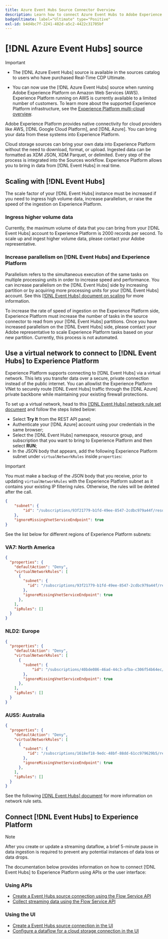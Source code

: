 ```yaml
---
title: Azure Event Hubs Source Connector Overview
description: Learn how to connect Azure Event Hubs to Adobe Experience Platform using APIs or the user interface.
badgeUltimate: label="Ultimate" type="Positive"
exl-id: b4d4bc7f-2241-482d-a5c2-4422c31705bf
---
```

# [!DNL Azure Event Hubs] source

>[!IMPORTANT]
>
>* The [!DNL Azure Event Hubs] source is available in the sources catalog to users who have purchased Real-Time CDP Ultimate.
>
>* You can now use the [!DNL Azure Event Hubs] source when running Adobe Experience Platform on Amazon Web Services (AWS). Experience Platform running on AWS is currently available to a limited number of customers. To learn more about the supported Experience Platform infrastructure, see the [Experience Platform multi-cloud overview](../../../landing/multi-cloud.md).

Adobe Experience Platform provides native connectivity for cloud providers like AWS, [!DNL Google Cloud Platform], and [!DNL Azure]. You can bring your data from these systems into Experience Platform.

Cloud storage sources can bring your own data into Experience Platform without the need to download, format, or upload. Ingested data can be formatted as XDM JSON, XDM Parquet, or delimited. Every step of the process is integrated into the Sources workflow. Experience Platform allows you to bring in data from [!DNL Event Hubs] in real time.

## Scaling with [!DNL Event Hubs]

The scale factor of your [!DNL Event Hubs] instance must be increased if you need to ingress high volume data, increase parallelism, or raise the speed of the ingestion on Experience Platform.

### Ingress higher volume data

Currently, the maximum volume of data that you can bring from your [!DNL Event Hubs] account to Experience Platform is 2000 records per second. To scale up and ingest higher volume data, please contact your Adobe representative.

### Increase parallelism on [!DNL Event Hubs] and Experience Platform

Parallelism refers to the simultaneous execution of the same tasks on multiple processing units in order to increase speed and performance. You can increase parallelism on the [!DNL Event Hubs] side by increasing partition or by acquiring more processing units for your [!DNL Event Hubs] account. See this [[!DNL Event Hubs] document on scaling](https://docs.microsoft.com/en-us/azure/event-hubs/event-hubs-scalability) for more information.

To increase the rate of speed of ingestion on the Experience Platform side, Experience Platform must increase the number of tasks in the source connector to read from your [!DNL Event Hubs] partitions. Once you have increased parallelism on the [!DNL Event Hubs] side, please contact your Adobe representative to scale Experience Platform tasks based on your new partition. Currently, this process is not automated.

## Use a virtual network to connect to [!DNL Event Hubs] to Experience Platform

Experience Platform supports connecting to [!DNL Event Hubs] via a virtual network. This lets you transfer data over a secure, private connection instead of the public internet. You can allowlist the Experience Platform VNet to securely route [!DNL Event Hubs] traffic through the [!DNL Azure] private backbone while maintaining your existing firewall protections.

To set up a virtual network, head to this [[!DNL Event Hubs] network rule set document](https://learn.microsoft.com/en-us/azure/event-hubs/network-security) and follow the steps listed below:

* Select **Try It** from the REST API panel; 
* Authenticate your [!DNL Azure] account using your credentials in the same browser;
* Select the [!DNL Event Hubs] namespace, resource group, and subscription that you want to bring to Experience Platform and then select **RUN**;
* In the JSON body that appears, add the following Experience Platform subnet under `virtualNetworkRules` inside `properties`:


>[!IMPORTANT]
>
>You must make a backup of the JSON body that you receive, prior to updating `virtualNetworkRules` with the Experience Platform subnet as it contains your existing IP filtering rules. Otherwise, the rules will be deleted after the call.


```json
{
    "subnet": {
        "id": "/subscriptions/93f21779-b1fd-49ee-8547-2cdbc979a44f/resourceGroups/ethos_12_prod_va7_network/providers/Microsoft.Network/virtualNetworks/ethos_12_prod_va7_network_10_19_144_0_22/subnets/ethos_12_prod_va7_network_10_19_144_0_22"
    },
    "ignoreMissingVnetServiceEndpoint": true
}
```

See the list below for different regions of Experience Platform subnets:

### VA7: North America

```json
{
  "properties": {
    "defaultAction": "Deny",
    "virtualNetworkRules": [
      {
        "subnet": {
          "id": "/subscriptions/93f21779-b1fd-49ee-8547-2cdbc979a44f/resourceGroups/ethos_12_prod_va7_network/providers/Microsoft.Network/virtualNetworks/ethos_12_prod_va7_network_10_19_144_0_22/subnets/ethos_12_prod_va7_network_10_19_144_0_22"
        },
        "ignoreMissingVnetServiceEndpoint": true
      },
    ],
    "ipRules": []
  }
}
```

### NLD2: Europe

```json
{
  "properties": {
    "defaultAction": "Deny",
    "virtualNetworkRules": [
      {
        "subnet": {
            "id": "/subscriptions/40bde086-46ad-44c3-afba-c306f54b64ec/resourceGroups/ethos_12_prod_nld2_network/providers/Microsoft.Network/virtualNetworks/ethos_12_prod_nld2-vnet/subnets/ethos_12_prod_nld2_network_10_20_40_0_23"
        }, 
        "ignoreMissingVnetServiceEndpoint": true
      },
    ],
    "ipRules": []
  }
}
```

### AUS5: Australia

```json
{
  "properties": {
    "defaultAction": "Deny",
    "virtualNetworkRules": [
      {
        "subnet": {
          "id": "/subscriptions/1618ef18-9edc-48bf-88dd-61cc979629b5/resourceGroups/ethos_12_prod_aus5_network/providers/Microsoft.Network/virtualNetworks/ethos_12_prod_aus5-vnet/subnets/ethos_12_prod_aus5_network_10_21_116_0_22"
        },
        "ignoreMissingVnetServiceEndpoint": true
      },
    ],
    "ipRules": []
  }
}
```

See the following [[!DNL Event Hubs] document](https://learn.microsoft.com/en-us/azure/event-hubs/network-security) for more information on network rule sets.

## Connect [!DNL Event Hubs] to Experience Platform

>[!NOTE]
>
>After you create or update a streaming dataflow, a brief 5-minute pause in data ingestion is required to prevent any potential instances of data loss or data drops.

The documentation below provides information on how to connect [!DNL Event Hubs] to Experience Platform using APIs or the user interface:

### Using APIs

* [Create a Event Hubs source connection using the Flow Service API](../../tutorials/api/create/cloud-storage/eventhub.md)
* [Collect streaming data using the Flow Service API](../../tutorials/api/collect/streaming.md)

### Using the UI

* [Create a Event Hubs source connection in the UI](../../tutorials/ui/create/cloud-storage/eventhub.md)
* [Configure a dataflow for a cloud storage connection in the UI](../../tutorials/ui/dataflow/streaming/cloud-storage-streaming.md)
